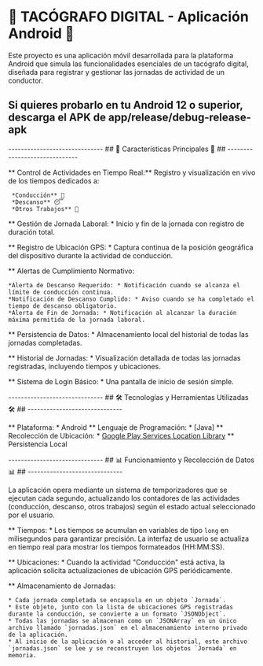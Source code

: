    # 🚚 TACÓGRAFO DIGITAL - Aplicación Android 🚚 ##

Este proyecto es una aplicación móvil desarrollada para la plataforma Android que simula las funcionalidades esenciales de un tacógrafo digital, diseñada para registrar y gestionar las jornadas de actividad de un conductor.

 ## Si quieres probarlo en tu Android 12 o superior, descarga el APK de app/release/debug-release-apk ##


------------------------------ ## 🌟 Características Principales 🌟 ## ------------------------------

** Control de Actividades en Tiempo Real:** Registro y visualización en vivo de los tiempos dedicados a:

     *Conducción** 🚗
     *Descanso** 😴
     *Otros Trabajos** 💼
     
** Gestión de Jornada Laboral: * Inicio y fin de la jornada con registro de duración total.

** Registro de Ubicación GPS: * Captura continua de la posición geográfica del dispositivo durante la actividad de conducción.

** Alertas de Cumplimiento Normativo:

    *Alerta de Descanso Requerido: * Notificación cuando se alcanza el límite de conducción continua.
    *Notificación de Descanso Cumplido: * Aviso cuando se ha completado el tiempo de descanso obligatorio.
    *Alerta de Fin de Jornada: * Notificación al alcanzar la duración máxima permitida de la jornada laboral.
    
** Persistencia de Datos: * Almacenamiento local del historial de todas las jornadas completadas.

** Historial de Jornadas: * Visualización detallada de todas las jornadas registradas, incluyendo tiempos y ubicaciones.

** Sistema de Login Básico: * Una pantalla de inicio de sesión simple.

------------------------------ ## 🛠️ Tecnologías y Herramientas Utilizadas 🛠️ ## ------------------------------

** Plataforma: * Android
** Lenguaje de Programación: * [Java]
** Recolección de Ubicación: * [Google Play Services Location Library](https://developers.google.com/location-history/faq)
** Persistencia Local

------------------------------ ## 📊 Funcionamiento y Recolección de Datos 📊 ## ------------------------------

La aplicación opera mediante un sistema de temporizadores que se ejecutan cada segundo, actualizando los contadores de las actividades (conducción, descanso, otros trabajos) según el estado actual seleccionado por el usuario.

** Tiempos: * Los tiempos se acumulan en variables de tipo `long` en milisegundos para garantizar precisión. La interfaz de usuario se actualiza en tiempo real para mostrar los tiempos formateados (HH:MM:SS).

** Ubicaciones: * Cuando la actividad "Conducción" está activa, la aplicación solicita actualizaciones de ubicación GPS periódicamente.

** Almacenamiento de Jornadas:

    * Cada jornada completada se encapsula en un objeto `Jornada`.
    * Este objeto, junto con la lista de ubicaciones GPS registradas durante la conducción, se convierte a un formato `JSONObject`.
    * Todas las jornadas se almacenan como un `JSONArray` en un único archivo llamado `jornadas.json` en el almacenamiento interno privado de la aplicación.
    * Al inicio de la aplicación o al acceder al historial, este archivo `jornadas.json` se lee y se reconstruyen los objetos `Jornada` en memoria.

